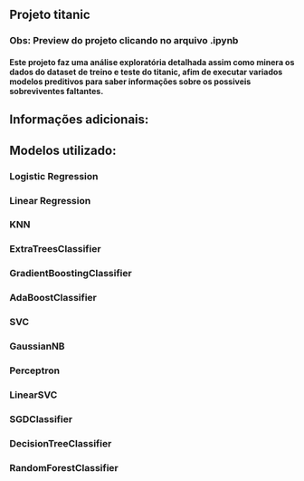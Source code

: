 ## Projeto titanic
### Obs: Preview do projeto clicando no arquivo .ipynb

#### Este projeto faz uma análise exploratória **detalhada** assim como minera os dados do dataset de treino e teste do titanic, afim de executar variados modelos preditivos para saber informações sobre os possiveis sobreviventes faltantes.

## Informações adicionais:
## Modelos utilizado: 
### Logistic Regression
### Linear Regression
### KNN
### ExtraTreesClassifier
### GradientBoostingClassifier
### AdaBoostClassifier
### SVC
### GaussianNB
### Perceptron
### LinearSVC
### SGDClassifier
### DecisionTreeClassifier
### RandomForestClassifier

